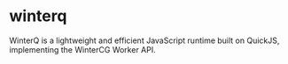 # winterq
WinterQ is a lightweight and efficient JavaScript runtime built on QuickJS, implementing the WinterCG Worker API. 
